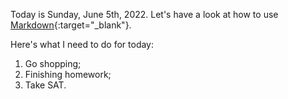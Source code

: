 Today is Sunday, June 5th, 2022.
Let's have a look at how to use [Markdown](https://www.markdownguide.org/cheat-sheet/){:target="_blank"}.

Here's what I need to do for today:
1. Go shopping;
2. Finishing homework;
3. Take SAT.

